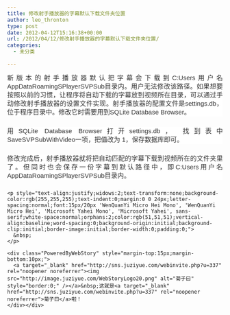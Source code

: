 ```yaml
---
title: 修改射手播放器的字幕默认下载文件夹位置
author: leo_thronton
type: post
date: 2012-04-12T15:16:38+00:00
url: /2012/04/12/修改射手播放器的字幕默认下载文件夹位置/
categories:
  - 未分类

---
```

<div class="PublishedByWebStory-[6]1_2984A372669D4D34AB56B13C58142C9E_8D97463469964AE387FD2C48FF5739AD">
  <p style="text-align:justify;widows:2;text-transform:none;background-color:rgb(255,255,255);text-indent:0;margin:0 0 24px;letter-spacing:normal;font:15px/20px 'WenQuanYi Micro Hei Mono', 'WenQuanYi Micro Hei', 'Microsoft Yahei Mono', 'Microsoft Yahei', sans-serif;white-space:normal;orphans:2;color:rgb(51,51,51);vertical-align:baseline;word-spacing:0;background-origin:initial;background-clip:initial;border-image:initial;border-width:0;padding:0;">
    新版本的射手播放器默认把字幕会下载到C:Users用户名AppDataRoamingSPlayerSVPSub目录内。用户无法修改该路径。如果想要按照以前的习惯，让程序将自动下载的字幕放到视频所在目录，可以通过手动修改射手播放器的设置文件实现。射手播放器的配置文件是settings.db，位于程序目录中。修改它时需要用到SQLite Database Browser。
  </p>
  
  <p style="text-align:justify;widows:2;text-transform:none;background-color:rgb(255,255,255);text-indent:0;margin:0 0 24px;letter-spacing:normal;font:15px/20px 'WenQuanYi Micro Hei Mono', 'WenQuanYi Micro Hei', 'Microsoft Yahei Mono', 'Microsoft Yahei', sans-serif;white-space:normal;orphans:2;color:rgb(51,51,51);vertical-align:baseline;word-spacing:0;background-origin:initial;background-clip:initial;border-image:initial;border-width:0;padding:0;">
    用SQLite Database Browser打开settings.db， 找到表中SaveSVPSubWithVideo一项，把值改为 1，保存数据库即可。
  </p>
  
  <p style="text-align:justify;widows:2;text-transform:none;background-color:rgb(255,255,255);text-indent:0;margin:0 0 24px;letter-spacing:normal;font:15px/20px 'WenQuanYi Micro Hei Mono', 'WenQuanYi Micro Hei', 'Microsoft Yahei Mono', 'Microsoft Yahei', sans-serif;white-space:normal;orphans:2;color:rgb(51,51,51);vertical-align:baseline;word-spacing:0;background-origin:initial;background-clip:initial;border-image:initial;border-width:0;padding:0;">
    <p style="text-align:justify;widows:2;text-transform:none;background-color:rgb(255,255,255);text-indent:0;margin:0 0 24px;letter-spacing:normal;font:15px/20px 'WenQuanYi Micro Hei Mono', 'WenQuanYi Micro Hei', 'Microsoft Yahei Mono', 'Microsoft Yahei', sans-serif;white-space:normal;orphans:2;color:rgb(51,51,51);vertical-align:baseline;word-spacing:0;background-origin:initial;background-clip:initial;border-image:initial;border-width:0;padding:0;">
      修改完成后，射手播放器就将把自动匹配的字幕下载到视频所在的文件夹里了。但同时也会保存一份字幕到默认路径中，即C:Users用户名AppDataRoamingSPlayerSVPSub目录内。
    </p>
    
    <p style="text-align:justify;widows:2;text-transform:none;background-color:rgb(255,255,255);text-indent:0;margin:0 0 24px;letter-spacing:normal;font:15px/20px 'WenQuanYi Micro Hei Mono', 'WenQuanYi Micro Hei', 'Microsoft Yahei Mono', 'Microsoft Yahei', sans-serif;white-space:normal;orphans:2;color:rgb(51,51,51);vertical-align:baseline;word-spacing:0;background-origin:initial;background-clip:initial;border-image:initial;border-width:0;padding:0;">
      &nbsp;
    </p>
    
    <div class="PoweredByWebStory" style="margin-top:15px;margin-bottom:10px;">
      <a target="_blank" href="http://sns.juziyue.com/webinvite.php?u=337" rel="noopener noreferrer"><img src="http://image.juziyue.com/WebStoryLogo20.png" alt="菊子曰" style="border:0;" /></a>&nbsp;这就是<a target="_blank" href="http://sns.juziyue.com/webinvite.php?u=337" rel="noopener noreferrer">菊子曰</a>啦！
    </div></div>